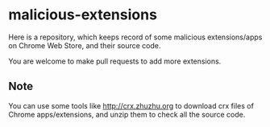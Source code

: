 malicious-extensions
====================

Here is a repository, which keeps record of some malicious extensions/apps on Chrome Web Store, and their source code.

You are welcome to make pull requests to add more extensions.

## Note

You can use some tools like http://crx.zhuzhu.org to download crx files of Chrome apps/extensions, and unzip them to check all the source code.
